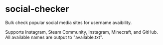 # social-checker
Bulk check popular social media sites for username avaibility. 

Supports Instagram, Steam Community, Instagram, Minecraft, and GitHub.
All available names are output to "available.txt". 
